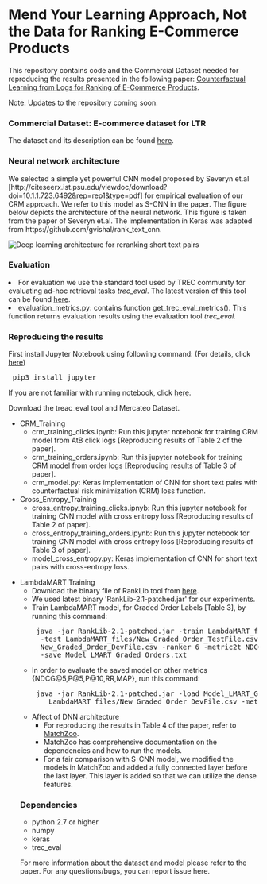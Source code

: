 <h1>Mend Your Learning Approach, Not the Data for Ranking E-Commerce Products</h1>

This repository contains code and the Commercial Dataset needed for reproducing the results presented in the following paper: 
<a href="https://arxiv.org/pdf/1907.10409.pdf">Counterfactual Learning from Logs for Ranking of E-Commerce Products</a>.

Note: Updates to the repository coming soon.


<h3>Commercial Dataset: E-commerce dataset for LTR</h3>
The dataset and its description can be found <a href="Mercateo Dataset Description.md">here</a>.

<h3>Neural network architecture</h3>
We selected a simple yet powerful CNN model proposed by Severyn et.al [http://citeseerx.ist.psu.edu/viewdoc/download?doi=10.1.1.723.6492&rep=rep1&type=pdf] for empirical evaluation of our CRM approach. We refer to this model as S-CNN in the paper. The figure below depicts the architecture of the neural network. This figure is taken from the paper of Severyn et.al. The implementation in Keras was adapted from https://github.com/gvishal/rank_text_cnn. 

![Deep learning architecture for reranking short text pairs](https://pangolulu.github.io/assets/img/dl-ir/sigir_2015.png)

<h3>Evaluation</h3>
<li>For evaluation we use the standard tool used by TREC community for evaluating ad-hoc retrieval tasks <i>trec_eval</i>. The latest version of this tool can be found <a href="https://github.com/usnistgov/trec_eval">here</a>. </li>
<li>evaluation_metrics.py: contains function get_trec_eval_metrics(). This function returns evaluation results using the evaluation tool <i>trec_eval.</li></i>

<h3>Reproducing the results</h3>
First install Jupyter Notebook using following command: (For details, click <a href="https://jupyter.readthedocs.io/en/latest/install.html">here</a>)
<pre> pip3 install jupyter </pre>

If you are not familiar with running notebook, click <a href="https://jupyter.readthedocs.io/en/latest/running.html">here</a>.

Download the treac_eval tool and Mercateo Dataset.
<ul>
  <li>CRM_Training
    <ul>
      <li>crm_training_clicks.ipynb: Run this jupyter notebook for training CRM model from AtB click logs [Reproducing results of Table 2 of the paper].</li>
      <li>crm_training_orders.ipynb: Run this jupyter notebook for training CRM model from order logs [Reproducing results of Table 3 of paper].</li>
      <li>crm_model.py: Keras implementation of CNN for short text pairs with counterfactual risk minimization (CRM) loss function.</li>
    </ul></li>
  <li>Cross_Entropy_Training
    <ul> 
      <li> cross_entropy_training_clicks.ipnyb: Run this jupyter notebook for training CNN model with cross entropy loss [Reproducing results of Table 2 of paper].</li>
      <li>cross_entropy_training_orders.ipynb: Run this jupyter notebook for training CNN model with cross entropy loss [Reproducing results of Table 3 of paper].</li>
      <li>model_cross_entropy.py: Keras implementation of CNN for short text pairs with cross-entropy loss.</li>
    </ul></li>
</ul>  
<ul>
    <li>LambdaMART Training
    <ul>  
      <li>Download the binary file of RankLib tool from <a href="https://sourceforge.net/projects/lemur/files/lemur/RankLib-2.1/">here</a>. </li>
      <li> We used latest binary 'RankLib-2.1-patched.jar' for our experiments. </li>
      <li> Train LambdaMART model, for Graded Order Labels [Table 3], by running this command: 
      <br />
    <pre> java -jar RankLib-2.1-patched.jar -train LambdaMART_files/New_Graded_Order_TrainFile.csv 
  -test LambdaMART_files/New_Graded_Order_TestFile.csv -validate LambdaMART_files/
  New_Graded_Order_DevFile.csv -ranker 6 -metric2t NDCG@10 -metric2T NDCG@10 
  -save Model_LMART_Graded_Orders.txt </pre>
  </li>
  <li> In order to evaluate the saved model on other metrics {NDCG@5,P@5,P@10,RR,MAP}, run this command:
      <br />
    <pre> java -jar RankLib-2.1-patched.jar -load Model_LMART_Graded_Orders.txt -test
    LambdaMART_files/New_Graded_Order_DevFile.csv -metric2T NDCG@5 </pre>
  </li></ul> 
    <ul><li>Affect of DNN architecture
    <ul>  
      <li> For reproducing the results in Table 4 of the paper, refer to 
         <a href="https://github.com/NTMC-Community/MatchZoo/tree/master">MatchZoo</a>. </li>
      <li> MatchZoo has comprehensive documentation on the dependencies and how to run the models.</li>
      <li> For a fair comparison with S-CNN model, we modified the models in MatchZoo and added a fully connected layer before the last layer. This layer is added so that we can utilize the dense features. 
  </li>
    
</ul>    
</ul>

<h3>Dependencies</h3>

<ul>
<li>python 2.7 or higher</li>
<li>numpy</li>
<li>keras</li>
<li>trec_eval</li>
</ul>

For more information about the dataset and model please refer to the paper.
For any questions/bugs, you can report issue here.
 <br /><br />
